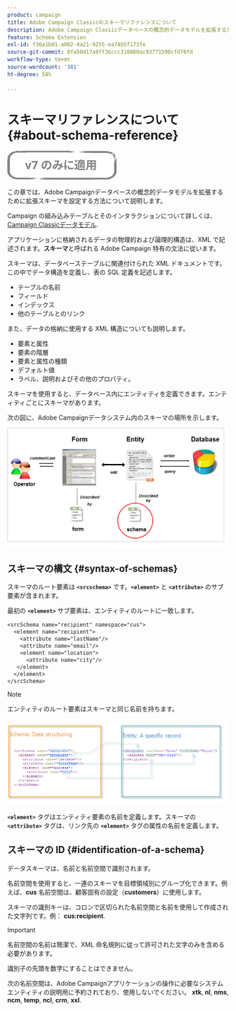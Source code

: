 ```yaml
---
product: campaign
title: Adobe Campaign Classicのスキーマリファレンスについて
description: Adobe Campaign Classicデータベースの概念的データモデルを拡張するための拡張スキーマの設定方法について説明します。
feature: Schema Extension
exl-id: f36a1b01-a002-4a21-9255-ea78b5f173fe
source-git-commit: 8fa50d17a9ff36ccc310860ac93771590cfd76fd
workflow-type: tm+mt
source-wordcount: '381'
ht-degree: 58%

---
```


# スキーマリファレンスについて{#about-schema-reference}

![](../../assets/v7-only.svg)

この章では、Adobe Campaignデータベースの概念的データモデルを拡張するために拡張スキーマを設定する方法について説明します。

Campaign の組み込みテーブルとそのインタラクションについて詳しくは、 [Campaign Classicデータモデル](https://helpx.adobe.com/jp/campaign/kb/acc-datamodel.html).

アプリケーションに格納されるデータの物理的および論理的構造は、XML で記述されます。**スキーマ**&#x200B;と呼ばれる Adobe Campaign 特有の文法に従います。

スキーマは、データベーステーブルに関連付けられた XML ドキュメントです。この中でデータ構造を定義し、表の SQL 定義を記述します。

* テーブルの名前
* フィールド
* インデックス
* 他のテーブルとのリンク

また、データの格納に使用する XML 構造についても説明します。

* 要素と属性
* 要素の階層
* 要素と属性の種類
* デフォルト値
* ラベル、説明およびその他のプロパティ。

スキーマを使用すると、データベース内にエンティティを定義できます。エンティティごとにスキーマがあります。

次の図に、Adobe Campaignデータシステム内のスキーマの場所を示します。

![](assets/reference_schema_intro.png)

## スキーマの構文 {#syntax-of-schemas}

スキーマのルート要素は **`<srcschema>`** です。**`<element>`** と **`<attribute>`** のサブ要素が含まれます。

最初の **`<element>`** サブ要素は、エンティティのルートに一致します。

```
<srcSchema name="recipient" namespace="cus">
  <element name="recipient">  
    <attribute name="lastName"/>
    <attribute name="email"/>
    <element name="location">
      <attribute name="city"/>
   </element>
  </element>
</srcSchema>
```

>[!NOTE]
>
>エンティティのルート要素はスキーマと同じ名前を持ちます。

![](assets/s_ncs_configuration_schema_and_entity.png)

**`<element>`** タグはエンティティ要素の名前を定義します。スキーマの **`<attribute>`** タグは、リンク先の **`<element>`** タグの属性の名前を定義します。

## スキーマの ID {#identification-of-a-schema}

データスキーマは、名前と名前空間で識別されます。

名前空間を使用すると、一連のスキーマを目標領域別にグループ化できます。例えば、**cus** 名前空間は、顧客固有の設定（**customers**）に使用します。

スキーマの識別キーは、コロンで区切られた名前空間と名前を使用して作成された文字列です。例： **cus:recipient**.

>[!IMPORTANT]
>
>名前空間の名前は簡潔で、XML 命名規則に従って許可された文字のみを含める必要があります。
>
>識別子の先頭を数字にすることはできません。
>
>次の名前空間は、Adobe Campaignアプリケーションの操作に必要なシステムエンティティの説明用に予約されており、使用しないでください。 **xtk**, **nl**, **nms**, **ncm**, **temp**, **ncl**, **crm**, **xxl**.

